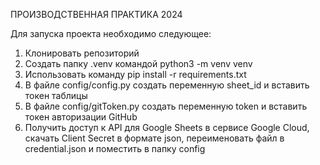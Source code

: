 ПРОИЗВОДСТВЕННАЯ ПРАКТИКА 2024

Для запуска проекта необходимо следующее:

1) Клонировать репозиторий
1) Создать папку .venv командой python3 -m venv venv
1) Использовать команду pip install -r requirements.txt
1) В файле config/config.py создать переменную sheet\_id и вставить токен таблицы
1) В файле config/gitToken.py создать переменную token и вставить токен авторизации GitHub
1) Получить доступ к API для Google Sheets в сервисе Google Cloud, скачать Client Secret в формате json, переименовать файл в credential.json и поместить в папку config
